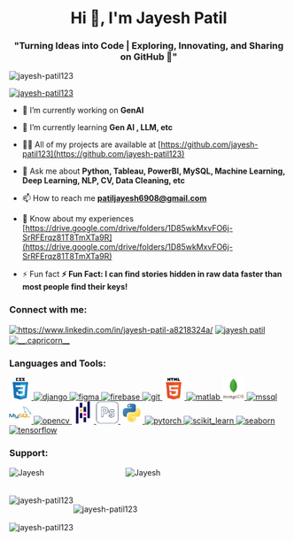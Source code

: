 <h1 align="center">Hi 👋, I'm Jayesh Patil</h1>
<h3 align="center">"Turning Ideas into Code | Exploring, Innovating, and Sharing on GitHub 🚀"</h3>

<p align="left"> <img src="https://komarev.com/ghpvc/?username=jayesh-patil123&label=Profile%20views&color=0e75b6&style=flat" alt="jayesh-patil123" /> </p>

<p align="left"> <a href="https://github.com/ryo-ma/github-profile-trophy"><img src="https://github-profile-trophy.vercel.app/?username=jayesh-patil123" alt="jayesh-patil123" /></a> </p>

- 🔭 I’m currently working on **GenAI**

- 🌱 I’m currently learning **Gen AI , LLM, etc**

- 👨‍💻 All of my projects are available at [https://github.com/jayesh-patil123](https://github.com/jayesh-patil123)

- 💬 Ask me about **Python, Tableau, PowerBI, MySQL, Machine Learning, Deep Learning, NLP, CV, Data Cleaning, etc**

- 📫 How to reach me **patiljayesh6908@gmail.com**

- 📄 Know about my experiences [https://drive.google.com/drive/folders/1D85wkMxvFO6j-SrRFErqz81T8TmXTa9R](https://drive.google.com/drive/folders/1D85wkMxvFO6j-SrRFErqz81T8TmXTa9R)

- ⚡ Fun fact **⚡ Fun Fact: I can find stories hidden in raw data faster than most people find their keys!**

<h3 align="left">Connect with me:</h3>
<p align="left">
<a href="https://linkedin.com/in/https://www.linkedin.com/in/jayesh-patil-a8218324a/" target="blank"><img align="center" src="https://raw.githubusercontent.com/rahuldkjain/github-profile-readme-generator/master/src/images/icons/Social/linked-in-alt.svg" alt="https://www.linkedin.com/in/jayesh-patil-a8218324a/" height="30" width="40" /></a>
<a href="https://fb.com/jayesh patil" target="blank"><img align="center" src="https://raw.githubusercontent.com/rahuldkjain/github-profile-readme-generator/master/src/images/icons/Social/facebook.svg" alt="jayesh patil" height="30" width="40" /></a>
<a href="https://instagram.com/__.capricorn__" target="blank"><img align="center" src="https://raw.githubusercontent.com/rahuldkjain/github-profile-readme-generator/master/src/images/icons/Social/instagram.svg" alt="__.capricorn__" height="30" width="40" /></a>
</p>

<h3 align="left">Languages and Tools:</h3>
<p align="left"> <a href="https://www.w3schools.com/css/" target="_blank" rel="noreferrer"> <img src="https://raw.githubusercontent.com/devicons/devicon/master/icons/css3/css3-original-wordmark.svg" alt="css3" width="40" height="40"/> </a> <a href="https://www.djangoproject.com/" target="_blank" rel="noreferrer"> <img src="https://cdn.worldvectorlogo.com/logos/django.svg" alt="django" width="40" height="40"/> </a> <a href="https://www.figma.com/" target="_blank" rel="noreferrer"> <img src="https://www.vectorlogo.zone/logos/figma/figma-icon.svg" alt="figma" width="40" height="40"/> </a> <a href="https://firebase.google.com/" target="_blank" rel="noreferrer"> <img src="https://www.vectorlogo.zone/logos/firebase/firebase-icon.svg" alt="firebase" width="40" height="40"/> </a> <a href="https://git-scm.com/" target="_blank" rel="noreferrer"> <img src="https://www.vectorlogo.zone/logos/git-scm/git-scm-icon.svg" alt="git" width="40" height="40"/> </a> <a href="https://www.w3.org/html/" target="_blank" rel="noreferrer"> <img src="https://raw.githubusercontent.com/devicons/devicon/master/icons/html5/html5-original-wordmark.svg" alt="html5" width="40" height="40"/> </a> <a href="https://www.mathworks.com/" target="_blank" rel="noreferrer"> <img src="https://upload.wikimedia.org/wikipedia/commons/2/21/Matlab_Logo.png" alt="matlab" width="40" height="40"/> </a> <a href="https://www.mongodb.com/" target="_blank" rel="noreferrer"> <img src="https://raw.githubusercontent.com/devicons/devicon/master/icons/mongodb/mongodb-original-wordmark.svg" alt="mongodb" width="40" height="40"/> </a> <a href="https://www.microsoft.com/en-us/sql-server" target="_blank" rel="noreferrer"> <img src="https://www.svgrepo.com/show/303229/microsoft-sql-server-logo.svg" alt="mssql" width="40" height="40"/> </a> <a href="https://www.mysql.com/" target="_blank" rel="noreferrer"> <img src="https://raw.githubusercontent.com/devicons/devicon/master/icons/mysql/mysql-original-wordmark.svg" alt="mysql" width="40" height="40"/> </a> <a href="https://opencv.org/" target="_blank" rel="noreferrer"> <img src="https://www.vectorlogo.zone/logos/opencv/opencv-icon.svg" alt="opencv" width="40" height="40"/> </a> <a href="https://pandas.pydata.org/" target="_blank" rel="noreferrer"> <img src="https://raw.githubusercontent.com/devicons/devicon/2ae2a900d2f041da66e950e4d48052658d850630/icons/pandas/pandas-original.svg" alt="pandas" width="40" height="40"/> </a> <a href="https://www.photoshop.com/en" target="_blank" rel="noreferrer"> <img src="https://raw.githubusercontent.com/devicons/devicon/master/icons/photoshop/photoshop-line.svg" alt="photoshop" width="40" height="40"/> </a> <a href="https://www.python.org" target="_blank" rel="noreferrer"> <img src="https://raw.githubusercontent.com/devicons/devicon/master/icons/python/python-original.svg" alt="python" width="40" height="40"/> </a> <a href="https://pytorch.org/" target="_blank" rel="noreferrer"> <img src="https://www.vectorlogo.zone/logos/pytorch/pytorch-icon.svg" alt="pytorch" width="40" height="40"/> </a> <a href="https://scikit-learn.org/" target="_blank" rel="noreferrer"> <img src="https://upload.wikimedia.org/wikipedia/commons/0/05/Scikit_learn_logo_small.svg" alt="scikit_learn" width="40" height="40"/> </a> <a href="https://seaborn.pydata.org/" target="_blank" rel="noreferrer"> <img src="https://seaborn.pydata.org/_images/logo-mark-lightbg.svg" alt="seaborn" width="40" height="40"/> </a> <a href="https://www.tensorflow.org" target="_blank" rel="noreferrer"> <img src="https://www.vectorlogo.zone/logos/tensorflow/tensorflow-icon.svg" alt="tensorflow" width="40" height="40"/> </a> </p>

<h3 align="left">Support:</h3>
<p><a href="https://www.buymeacoffee.com/Jayesh "> <img align="left" src="https://cdn.buymeacoffee.com/buttons/v2/default-yellow.png" height="50" width="210" alt="Jayesh " /></a><a href="https://ko-fi.com/Jayesh"> <img align="left" src="https://cdn.ko-fi.com/cdn/kofi3.png?v=3" height="50" width="210" alt="Jayesh" /></a></p><br><br>

<p><img align="left" src="https://github-readme-stats.vercel.app/api/top-langs?username=jayesh-patil123&show_icons=true&locale=en&layout=compact" alt="jayesh-patil123" /></p>

<p>&nbsp;<img align="center" src="https://github-readme-stats.vercel.app/api?username=jayesh-patil123&show_icons=true&locale=en" alt="jayesh-patil123" /></p>

<p><img align="center" src="https://github-readme-streak-stats.herokuapp.com/?user=jayesh-patil123&" alt="jayesh-patil123" /></p>

